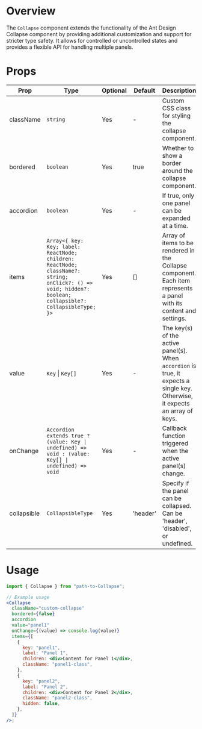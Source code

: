 # Overview

The `Collapse` component extends the functionality of the Ant Design Collapse component by providing additional customization and support for stricter type safety. It allows for controlled or uncontrolled states and provides a flexible API for handling multiple panels.

# Props

| Prop        | Type                                                                                                                                                     | Optional | Default  | Description                                                                                                                   |
| ----------- | -------------------------------------------------------------------------------------------------------------------------------------------------------- | -------- | -------- | ----------------------------------------------------------------------------------------------------------------------------- |
| className   | `string`                                                                                                                                                 | Yes      | -        | Custom CSS class for styling the collapse component.                                                                          |
| bordered    | `boolean`                                                                                                                                                | Yes      | true     | Whether to show a border around the collapse component.                                                                       |
| accordion   | `boolean`                                                                                                                                                | Yes      | -        | If true, only one panel can be expanded at a time.                                                                            |
| items       | `Array<{ key: Key; label: ReactNode; children: ReactNode; className?: string; onClick?: () => void; hidden?: boolean; collapsible?: CollapsibleType; }>` | Yes      | []       | Array of items to be rendered in the Collapse component. Each item represents a panel with its content and settings.          |
| value       | `Key` \| `Key[]`                                                                                                                                         | Yes      | -        | The key(s) of the active panel(s). When `accordion` is true, it expects a single key. Otherwise, it expects an array of keys. |
| onChange    | `Accordion extends true ? (value: Key \| undefined) => void : (value: Key[] \| undefined) => void`                                                       | Yes      | -        | Callback function triggered when the active panel(s) change.                                                                  |
| collapsible | `CollapsibleType`                                                                                                                                        | Yes      | 'header' | Specify if the panel can be collapsed. Can be 'header', 'disabled', or undefined.                                             |

# Usage

```jsx
import { Collapse } from "path-to-Collapse";

// Example usage
<Collapse
  className="custom-collapse"
  bordered={false}
  accordion
  value="panel1"
  onChange={(value) => console.log(value)}
  items={[
    {
      key: "panel1",
      label: "Panel 1",
      children: <div>Content for Panel 1</div>,
      className: "panel1-class",
    },
    {
      key: "panel2",
      label: "Panel 2",
      children: <div>Content for Panel 2</div>,
      className: "panel2-class",
      hidden: false,
    },
  ]}
/>;
```
